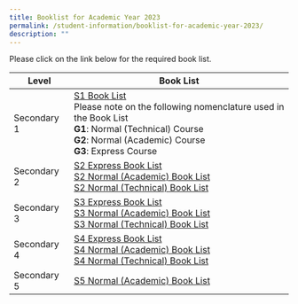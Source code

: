 ```yaml
---
title: Booklist for Academic Year 2023
permalink: /student-information/booklist-for-academic-year-2023/
description: ""
---
```

Please click on the link below for the required book list.

|Level|Book List|
|---|---|
|Secondary 1|[S1 Book List](/files/Booklists/Meridian-Secondary-School-Booklist-2023-S1.pdf)<br>Please note on the following nomenclature used in the Book List<br>**G1**: Normal (Technical) Course<br>**G2**: Normal (Academic) Course<br>**G3**: Express Course
|Secondary 2|[S2 Express Book List](/files/Booklists/Meridian-Secondary-School-Booklist-2023-2E.pdf)<br>[S2 Normal (Academic) Book List](/files/Booklists/Meridian-Secondary-School-Booklist-2023-2NA.pdf)<br>[S2 Normal (Technical) Book List](/files/Booklists/Meridian-Secondary-School-Booklist-2023-2NT.pdf)
|Secondary 3|[S3 Express Book List](/files/Booklists/Meridian-Secondary-School-Booklist-2023-3E.pdf)<br>[S3 Normal (Academic) Book List](/files/Booklists/Meridian-Secondary-School-Booklist-2023-3NA.pdf)<br>[S3 Normal (Technical) Book List](/files/Booklists/Meridian-Secondary-School-Booklist-2023-3NT.pdf)|
|Secondary 4|[S4 Express Book List](/files/Booklists/Meridian-Secondary-School-Booklist-2023-4E.pdf)<br>[S4 Normal (Academic) Book List](/files/Booklists/Meridian-Secondary-School-Booklist-2023-4NA.pdf)<br>[S4 Normal (Technical) Book List](/files/Booklists/Meridian-Secondary-School-Booklist-2023-4NT.pdf)|
|Secondary 5|[S5 Normal (Academic) Book List](/files/Booklists/Meridian-Secondary-School-Booklist-2023-5NA.pdf)

